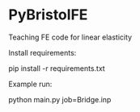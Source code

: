 # PyBristolFE
Teaching FE code for linear elasticity

Install requirements:

pip install -r requirements.txt

Example run:

python main.py job=Bridge.inp

